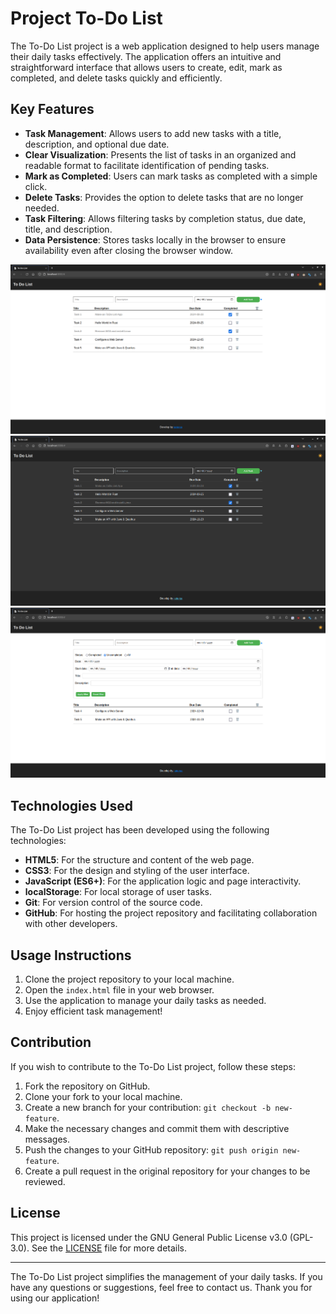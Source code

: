 # Project To-Do List

The To-Do List project is a web application designed to help users manage their daily tasks effectively. The application offers an intuitive and straightforward interface that allows users to create, edit, mark as completed, and delete tasks quickly and efficiently.

## Key Features

- **Task Management**: Allows users to add new tasks with a title, description, and optional due date.
- **Clear Visualization**: Presents the list of tasks in an organized and readable format to facilitate identification of pending tasks.
- **Mark as Completed**: Users can mark tasks as completed with a simple click.
- **Delete Tasks**: Provides the option to delete tasks that are no longer needed.
- **Task Filtering**: Allows filtering tasks by completion status, due date, title, and description.
- **Data Persistence**: Stores tasks locally in the browser to ensure availability even after closing the browser window.

![ligth mode](img/ligth-mode.png)
![dark mode](img/dark-mode.png)
![Filter](img/filter.png)

## Technologies Used

The To-Do List project has been developed using the following technologies:

- **HTML5**: For the structure and content of the web page.
- **CSS3**: For the design and styling of the user interface.
- **JavaScript (ES6+)**: For the application logic and page interactivity.
- **localStorage**: For local storage of user tasks.
- **Git**: For version control of the source code.
- **GitHub**: For hosting the project repository and facilitating collaboration with other developers.

## Usage Instructions

1. Clone the project repository to your local machine.
2. Open the `index.html` file in your web browser.
3. Use the application to manage your daily tasks as needed.
4. Enjoy efficient task management!

## Contribution

If you wish to contribute to the To-Do List project, follow these steps:

1. Fork the repository on GitHub.
2. Clone your fork to your local machine.
3. Create a new branch for your contribution: `git checkout -b new-feature`.
4. Make the necessary changes and commit them with descriptive messages.
5. Push the changes to your GitHub repository: `git push origin new-feature`.
6. Create a pull request in the original repository for your changes to be reviewed.

## License

This project is licensed under the GNU General Public License v3.0 (GPL-3.0). See the [LICENSE](LICENSE) file for more details.

---

The To-Do List project simplifies the management of your daily tasks. If you have any questions or suggestions, feel free to contact us. Thank you for using our application!
